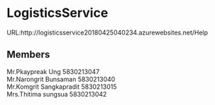 <h1>LogisticsService</h1>
URL:http://logisticsservice20180425040234.azurewebsites.net/Help<br/>
<h2>Members</h2>
Mr.Pkaypreak Ung 5830213047</br> 
Mr.Narongrit Bunsaman 5830213040<br>
Mr.Komgrit Sangkapradit 5830213015</br> 
Mrs.Thitima sungsua 5830213042
